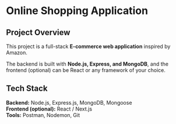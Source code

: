 # Online Shopping Application  

##  Project Overview  
This project is a full-stack **E-commerce web application** inspired by Amazon.  

The backend is built with **Node.js, Express, and MongoDB**, and the frontend (optional) can be React or any framework of your choice.




##  Tech Stack  
**Backend:** Node.js, Express.js, MongoDB, Mongoose  
**Frontend (optional):** React / Next.js  
**Tools:** Postman, Nodemon, Git
